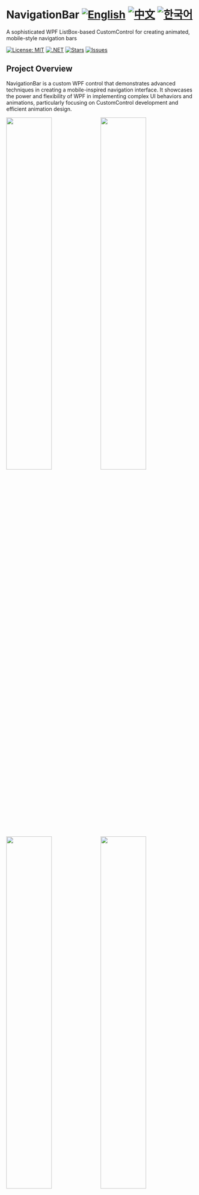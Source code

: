 # NavigationBar [![English](https://img.shields.io/badge/docs-English-blue.svg)](README.md) [![中文](https://img.shields.io/badge/docs-中文-red.svg)](README.zh-CN.md) [![한국어](https://img.shields.io/badge/docs-한국어-green.svg)](README.ko.md) 

A sophisticated WPF ListBox-based CustomControl for creating animated, mobile-style navigation bars

[![License: MIT](https://img.shields.io/badge/License-MIT-yellow.svg)](https://opensource.org/licenses/MIT)
[![.NET](https://img.shields.io/badge/.NET-8.0-blue.svg)](https://dotnet.microsoft.com/download)
[![Stars](https://img.shields.io/github/stars/vickyqu115/navigationbar.svg)](https://github.com/vickyqu115/navigationbar/stargazers)
[![Issues](https://img.shields.io/github/issues/vickyqu115/navigationbar.svg)](https://github.com/vickyqu115/navigationbar/issues)

## Project Overview

NavigationBar is a custom WPF control that demonstrates advanced techniques in creating a mobile-inspired navigation interface. It showcases the power and flexibility of WPF in implementing complex UI behaviors and animations, particularly focusing on CustomControl development and efficient animation design.

<img src="https://github.com/vickyqu115/navigationbar/assets/101777355/7b360df7-b62b-440b-a43d-d5b4926d4b7b" width="49%"/>
<img src="https://github.com/user-attachments/assets/e5d5aedc-d240-4192-a838-ab6bac9ae3ef" width="49%"/>
<img src="https://github.com/vickyqu115/navigationbar/assets/101777355/102fb540-2ee5-46e5-8ba3-1978d48613bc" width="49%"/>
<img src="https://github.com/user-attachments/assets/b235f5b9-d4ae-4c5f-97dd-c2c95ddbee91" width="49%"/>
<img src="https://github.com/user-attachments/assets/7bbbb515-56b9-4cc2-b712-980e1233a61b" width="49%"/>
<img src="https://github.com/user-attachments/assets/db87b05a-6aef-4c20-9965-ab3e30676fe6" width="49%"/>


## Key Features and Implementations
#### 1. Advanced CustomControl Development
- [x] Extension of WPF ListBox for specialized navigation functionality
- [x] Implementation of complex UI elements using pure XAML and C#
- [x] Project structure optimized for modularity with separate application and library projects

#### 2. Sophisticated Animation Techniques
- [x] Utilization of Jamesnet.Wpf animation wrapper classes (ValueItem, ThickItem, ColorItem) for concise and efficient animations
- [x] Custom animation logic for smooth transitions between navigation items
- [x] Innovative design to operate animations outside of ItemsPresenter for enhanced flexibility

#### 3. XAML-Based Vector Graphics
- [x] Creation of complex shapes using Path and Geometry in Visual Studio for Blend
- [x] Implementation of vector-based icons for scalable and high-quality visuals

#### 4. Advanced WPF Concepts
- [x] Sophisticated ControlTemplate design for ListBox, enabling unique layout and behavior
- [x] Implementation of custom ItemsPanel for flexible item layout

#### 5. Performance Optimization
- [x] Efficient rendering using clipping and layout techniques
- [x] Optimized animation performance through careful resource management

## Technical Deep Dive
- **CustomControl Architecture**: Demonstrates the power of CustomControl in WPF, allowing for complete control over behavior and appearance.
- **Animation Outside ItemsPresenter**: Innovative approach to design animations that operate outside the ItemsPresenter, a key feature of this control.
- **Jamesnet.Wpf Animation Integration**: Utilizes ValueItem, ThickItem, and ColorItem from Jamesnet.Wpf for simplified and more readable animation code.
- **Geometry Creation in Blend**: Showcases the use of Visual Studio for Blend to create complex geometries directly, enhancing the design process.
- **ListBox ControlTemplate Redesign**: Completely overhauls the ListBox template to achieve a unique navigation bar layout and functionality.

## Technology Stack
- WPF (Windows Presentation Foundation)
- .NET 8.0
- C# 10.0
- XAML
- Jamesnet.Wpf (for animation wrapper classes)

## Project Structure
- Application project for demo and testing
- Library project for the NavigationBar control, promoting reusability

## Getting Started
### Prerequisites
- Visual Studio 2022 or later
- .NET 8.0 SDK

### Installation and Execution
#### 1. Clone the repository:

```
git clone https://github.com/vickyqu115/navigationbar.git
```

#### 2. Open the solution
- [x] Visual Studio
- [x] Visual Studio Code
- [x] Blend for Visual Studio
- [x] JetBrains Rider

<img src="https://github.com/user-attachments/assets/af70f422-7057-4e77-a54d-042ee8358d2a" width="24%"/>
<img src="https://github.com/user-attachments/assets/c06e89aa-dbd2-4db2-b5cd-0f58cbd2f0db" width="24%"/>
<img src="https://github.com/user-attachments/assets/e4feaa10-a107-4b58-8d13-1d8be620ec62" width="24%"/>
<img src="https://github.com/user-attachments/assets/5ff487f6-55e4-43e1-9abf-f8d419ee6943" width="24%"/>

#### 3. Build and Run
- [x] Set the startup project
- [x] Press F5 or click the Run button
- [x] Windows 11 recommended

## Learning Resources
- [Detailed Article on Implementation](https://jamesnet.dev/article/edit/110)
- [YouTube Tutorial](https://bit.ly/3TVeRhF)
- [BiliBili Tutorial](https://bit.ly/3UvaOsl)
- [CodeProject](https://www.codeproject.com/Articles/5375482/Customizing-ListBox-for-a-Smooth-Animated-Navigati)

## Contributing
Contributions to NavigationBar are welcome! Feel free to submit issues, create pull requests, or suggest improvements.

## License
This project is licensed under the MIT License - see the [LICENSE](LICENSE) file for details.

## Contact
- Website: https://jamesnet.dev
- Email: vickyqu115@hotmail.com, james@jamesnet.dev

Explore advanced WPF techniques and create engaging navigation experiences with NavigationBar!

## Introduction
WPF applications traditionally prefer a programmatic approach that connects multiple screens through menu configurations and presents them in a unified manner. This technique, often referred to as the menu or Navigation, is one of the core implementations in WPF. It also has a direct correlation with the architecture (design) of the project, so paying more attention to its implementation can positively impact the quality of the project.

This control features a design and animations specialized for mobile, but it can be elegantly and structurally implemented using ListBox and Animation technologies available in WPF. Additionally, it can be similarly implemented in Cross-Platform environments such as AvaloniaUI, Uno, OpenSilver, MAUI, which allows this project to be researched and applied across various platforms.

The goal is also to widely promote the flexibility and excellence of WPF implementation and share the technology. Through this project, we hope you will deeply experience the charm of WPF.

## Cross-Platform Source Code Introduction
This project can be joined not only in WPF but also in various Cross-Platform environments. You can check out the MAUI/AvaloniaUI versions by [Lukewire129](https://github.com/lukewire129), [furesoft](https://github.com/furesoft) and furesoft through [Discussions](https://github.com/vickyqu115/navigationbar/discussions).

- [MAUI (Lukewire129)](https://github.com/vickyqu115/navigationbar/discussions/3)
- [Avalonia Version (Lukewire129)](https://github.com/vickyqu115/navigationbar/discussions/4)
- [Avalonia Version (furesoft)](https://github.com/vickyqu115/navigationbar/discussions/2)

## Design and Structural Philosophy

![293724702-d9264b98-f7fb-434b-b78c-1671ac8b531a](https://github.com/vickyqu115/navigationbar/assets/101777355/7b360df7-b62b-440b-a43d-d5b4926d4b7b)


This control style is one used widely through web or mobile navigation configurations. Therefore, it's commonly seen implemented using IOS, Android, or HTML/CSS technologies. Implementing it with CSS/HTML and JavaScript allows for relatively easy construction of structure and animation functions. In contrast, WPF, through XAML, might feel comparatively complex in terms of design, event, and animation implementation. Thus, the key to this control's implementation is to make the most of WPF's characteristics and provide a high-level implementation method that lets users feel the structural strengths of WPF.

A lot of focus has been put into the quality of the Source code through Refactoring. The project minimizes/optimizes hierarchical XAML structures and emphasizes enhancing code quality through interaction between XAML and Behind code using CustomControl. The control isn't just about providing basic functionality; it's about conveying technical inspiration and encouraging diverse applications through its structural philosophy.

## Project Detail

#### MagicBar.cs
MagicBar, the core control of this project, is a CustomControl inheriting from ListBox control. In most development scenarios, UserControl is the usual choice, but for functions involving complex features, animations, and repetitive elements like in this case, it's more effective to divide and implement them as smaller Control (CustomControl) units.

If you're not familiar with CustomControl, please read the following:

> The CustomControl approach itself is technically challenging and conceptually different from traditional desktop methods like Windows Forms, making it somewhat difficult to approach easily. Additionally, finding reference materials for guidance is challenging. However, this is an important process to elevate your WPF technical skills. We encourage you to open-mindedly take on the challenge of CustomControl implementation with this opportunity.

#### Generic.xaml
CustomControl is characterized by its separation and management of the XAML Design area. Therefore, it doesn't provide direct interaction between the XAML area and the control (Class). Interaction between these two areas is supported through other indirect methods. The first method involves exploring the Template area through the OnApplyTemplate timing. The second method extends binding through DependencyProperty declarations.

This structural feature allows for a perfect separation of design and code, enhancing code reusability and extensibility, and understanding the traditional structure of WPF in depth. All controls used in WPF follow this same method. To verify this, you can directly explore the open-source dotnet/WPF repository available on GitHub.

## 1. XAML Configuration

#### Introduction to Geometry

Geometry is one of the design elements provided in WPF, used for vector-based designs. Traditionally, development methods preferred bitmap images like PNG or JPEG, but there's a growing preference for vector-based designs in recent times. This change can be attributed to improvements in computer performance, developments in monitor resolutions, and shifts in design trends. Hence, the role of Geometry elements is significant in this control. The process of implementing the Circle in the latter part is explained in more detail.

#### Separation of Animation Elements and ItemsPresenter

MagicBar inherits from the ListBox control and uniquely uses the ItemsPresenter element provided through the ItemsControl feature. However, interaction between child elements within the ItemsPresenter is not possible, implying that continuing Animation actions among child items is also unfeasible.

The behavior of ListBoxItem is determined by the type of Panel specified through the ItemsPanelTemplate in the ItemsPresenter element. Therefore, the choice of Panel layout significantly affects the behavior of ListBoxItem. In the case of StackPanel, the order of the added child elements in the Children collection determines their position. For Grid, placement is determined by Row/Column settings.

Thus, linking Animation actions between child elements structurally is not possible.

> However, there are exceptions. In the case of Canvas, interaction through Animation is possible using the concept of coordinates, but it requires complex calculations and precise implementation for all controls. Yet, better implementation methods exist, so Canvas control content is omitted in this context.

#### ListBox ControlTemplate Hierarchy
Usually, in implementing ListBox control, greater emphasis is placed on the child element ListBoxItem. However, for this control, the key feature - the Circle structure - needs to be positioned outside the area of the ItemsPresenter element. Therefore, forming a complex Template in the ListBox control is crucial.

The hierarchy of the ControlTemplate is as follows:

> The following is a simplified representation for clarity and differs from the actual Source code content. The Circle part can easily be found in the text as "PART_Circle".

```xaml
<ControlTemplate TargetType="{x:Type ListBox}">
     <Grid>         
        <Circle/>         
        <ItemsPresenter/>     
     </Grid> 
</ControlTemplate>
```

As seen above, the key is to position the ItemsPresenter and Circle at the same hierarchical level. This arrangement allows the Circle element's Animation range to appear as if freely moving across the ItemsPresenter's child elements. Moreover, it's essential to place the ItemsPresenter element in front of the Circle so that the ListBoxItem element's icons and text do not visually cover the Circle.

Having discussed the theory, let's now delve into the actual source code for a detailed comparison.

> The area with x:Name="PART_Circle" corresponds to the Circle.

```xaml
<Style TargetType="{x:Type local:MagicBar}">
<Setter Property="ItemContainerStyle" Value="{StaticResource MagicBarItem}"/>
<Setter Property="SnapsToDevicePixels" Value="True"/>
<Setter Property="UseLayoutRounding" Value="True"/>
<Setter Property="Background" Value="Transparent"/>
<Setter Property="Width" Value="440"/>
<Setter Property="Height" Value="120"/>
<Setter Property="Template">
    <Setter.Value>
    	<ControlTemplate TargetType="{x:Type local:MagicBar}">
    	    <Grid Background="{TemplateBinding Background}">
    		<Grid.Clip>
    		    <RectangleGeometry Rect="0 0 440 120"/>
    		</Grid.Clip>
    		<Border Style="{StaticResource Bar}"/>
    		<Canvas Margin="20 0 20 0">
    		    <Grid x:Name="PART_Circle" Style="{StaticResource Circle}">
    			<Path Style="{StaticResource Arc}"/>
    			<Ellipse Fill="#222222"/>
    			<Ellipse Fill="CadetBlue" Margin="6"/>
    		    </Grid>
    		</Canvas>
    		<ItemsPresenter Margin="20 40 20 0"/>
    	    </Grid>
    	</ControlTemplate>
    </Setter.Value>
</Setter>
<Setter Property="ItemsPanel">
    <Setter.Value>
    	<ItemsPanelTemplate>
    	    <UniformGrid Columns="5"/>
    	</ItemsPanelTemplate>
    </Setter.Value>
  </Setter>
</Style>
```

#### ListBoxItem Template Configuration

Unlike the ListBox control's Template, the configuration of the ListBoxItem is relatively simple. Also, since it's unrelated to the Circle Animation element, it comprises only the menu item's icon and text.

```xaml
<Style TargetType="{x:Type ListBoxItem}" x:Key="MagicBarItem">
    <Setter Property="FocusVisualStyle" Value="{x:Null}"/>
    <Setter Property="Background" Value="Transparent"/>
    <Setter Property="Template">
        <Setter.Value>
            <ControlTemplate TargetType="{x:Type ListBoxItem}">
                <Grid Background="{TemplateBinding Background}">
                    <james:JamesIcon x:Name="icon" Style="{StaticResource Icon}"/>
                    <TextBlock x:Name="name" Style="{StaticResource Name}"/>
                </Grid>
            </ControlTemplate>
        </Setter.Value>
    </Setter>
</Style>
```

In addition, Animation that changes the position and color of the icon and text is included. As previously mentioned, no special functionality needs to be implemented in this ListBoxItem element.

> JamesIcon is a control provided through the Jamesnet.Wpf library available via NuGet, offering various icons. To substitute it, you can either use the Path control for direct Geometry design implementation or use images with a transparent (Transparent) background.

#### JamesIcon Style

JamesIcon internally includes a Path control and provides various DependencyProperty attributes to allow flexible design definitions from the outside. Key properties include Icon, Width, Height, Fill, etc.

> Vector-based Geometry icons offer consistent designs, which is one way to enhance the quality of the control. Therefore, it's worth examining these differences closely.

```xaml
<Style TargetType="{x:Type james:JamesIcon}" x:Key="Icon">
    <Setter Property="Icon" Value="{TemplateBinding Tag}"/>
    <Setter Property="Width" Value="40"/>
    <Setter Property="Height" Value="40"/>
    <Setter Property="Fill" Value="#44333333"/>
</Style>
```

#### RelativeSource Binding

Since the JamesIcon style is separated from the Template, it's impossible to use TemplateBinding Tag binding as shown below:

```xaml
// Binding method that's not possible</code>
<Setter Property="Icon" Value="{TemplateBinding Tag}"/>
```

Therefore, RelativeSource binding is used to search for the ListBoxItem, the parent element, and bind its Tag property, as shown below:

```xaml
<... Value="{Binding RelativeSource={RelativeSource AncestorType=ListBoxItem}, Path=Tag}"/>
```

Using RelativeSource binding, the original TemplateBinding of the icon defined within the ListBoxItem area can be individually moved to the JamesIcon area. This approach allows each component (JamesIcon) to have its own definition and style, making the code more modular, easier to maintain, and reusable. Separating bindings and styles into their respective areas clarifies the overall code structure, making it easier to understand and modify. Additionally, this separation provides greater flexibility, allowing individual components' styles and behaviors to be adjusted without affecting other components.

## 2. Microsoft Blend: Geometry Design

<img src="https://github.com/vickyqu115/navigationbar/assets/101777355/45dfe12a-3d42-47c1-b514-08167854f5dd" width="700px"/>

Microsoft Blend, the successor to Expression Blend, continues to hold its name despite a reduction in certain features. This program can be added during the installation process of Visual Studio. If you can't find this program, it's possible to add it via the Visual Studio Installer.

Although Microsoft Blend shares most features with Visual Studio, it includes some additional features specialized in design. Among them are functions related to Geometry, partially resembling features found in Adobe's Illustrator.

Using Microsoft Blend in WPF development isn't essential, nor is it exclusively for designers. Instead, it serves as a valuable tool for developers to create professional and attractive design elements without extensive design training.

> However, most of the design features provided by Microsoft Blend can be more powerfully utilized in environments like Figma and Illustrator, so there's no pressing need to learn it. But some features related to Geometry are easy to use without separate training, and thus worth examining closely.

#### Analysis of Circle (🔵) Design
The Circle in the MagicBar control is a crucial point of this project, visually functioning as the menu changes. It includes smooth Animation, adding a contemporary and trendy design element.

The Circle element doesn't necessarily have to be implemented based on Geometry. Using an image could be a simpler method. However, in terms of quality, Geometry designs are becoming more popular as they can handle resolution changes due to size variations more delicately.

> As shown in the image below, a characteristic of Geometry is that you can resize it as much as you want without losing clarity.

<img src="https://github.com/vickyqu115/navigationbar/assets/101777355/68ea4882-3a93-4a59-b6fc-35cc8db5e9bc" width="700px"/>

If you look closely at the Circle design, you'll see that it creates a sense of space by overlapping a black circle and a green circle. Additionally, rounding the lines on both sides makes it blend naturally into the MagicBar area. This not only looks visually smooth but also appears more elegant when animated. However, implementing this arc can be challenging and is often abandoned during practical implementation.

But this is where Microsoft Blend becomes useful in easily creating these special shapes.

#### Drawing Method

The design process involves drawing a large circle with a convex arc at the bottom, then adding smaller circles of the same height on both sides of the large circle. By adjusting the diameter of the large circle, ensure that the large and small circles intersect perfectly.

<img src="https://github.com/vickyqu115/navigationbar/assets/101777355/14f6023a-ade3-4694-8c91-687a2f46df8b" width="700px"/>

Next, use the merge function to cut the unnecessary parts of the large circle and the subtract function to remove unwanted parts of the small circle, leaving only the arc shape at the intersection. Finally, add a rectangle and remove unnecessary parts to create a unique and natural arc shape.

<img src="https://github.com/vickyqu115/navigationbar/assets/101777355/5c6823e3-1cb7-4dea-9b75-0837aed2d31e" width="700px"/>

This method of implementing design elements not only demonstrates how to use Microsoft Blend for complex graphics but also provides a new perspective on thinking and solving design problems. This approach makes the circle not only aesthetically appealing but also technically innovative, enhancing quality.

## 3. Animation: ListBoxItem

The animation behavior in the ListBoxItem area, which includes icons and text, is relatively simple. It features moving components upwards and adjusting opacity transparency when IsSelected is set to true.

> Please carefully observe the animation path and effects through the image below:

<img src="https://github.com/vickyqu115/navigationbar/assets/101777355/102fb540-2ee5-46e5-8ba3-1978d48613bc" width="700px"/>

As shown in the image above, the animation is triggered each time the IsSelected value of the ListBox control changes. Additionally, since the movement of the icon and text doesn't go beyond the ListBoxItem area, it's preferable to implement a static Storyboard element directly within XAML.

> This can be controlled using a Trigger or VisualStateManager module. For this control, a simple Trigger module approach is utilized for handling just the IsSelected action.

#### Storyboard

For the ListBoxItem area's animation behavior, it's necessary to prepare scenarios for both when IsSelected is true and when it's false.

```xaml
<Storyboard x:Key="Selected">
	<james:ThickItem Mode="CubicEaseInOut" TargetName="icon" Duration="0:0:0.5" Property="Margin" To="0 -80 0 0"/>
	<james:ThickItem Mode="CubicEaseInOut" TargetName="name" Duration="0:0:0.5" Property="Margin" To="0 45 0 0"/>
	<james:ColorItem Mode="CubicEaseInOut" TargetName="icon" Duration="0:0:0.5" Property="Fill.Color" To="#333333"/>
	<james:ColorItem Mode="CubicEaseInOut" TargetName="name" Duration="0:0:0.5" Property="Foreground.Color" To="#333333"/>
</Storyboard>

<Storyboard x:Key="UnSelected">
	<james:ThickItem Mode="CubicEaseInOut" TargetName="icon" Duration="0:0:0.5" Property="Margin" To="0 0 0 0"/>
	<james:ThickItem Mode="CubicEaseInOut" TargetName="name" Duration="0:0:0.5" Property="Margin" To="0 60 0 0"/>
	<james:ColorItem Mode="CubicEaseInOut" TargetName="icon" Duration="0:0:0.5" Property="Fill.Color" To="#44333333"/>
	<james:ColorItem Mode="CubicEaseInOut" TargetName="name" Duration="0:0:0.5" Property="Foreground.Color" To="#00000000"/>
</Storyboard>
```

> The key here is specifying the movement path in 'Selected' and the return path in 'UnSelected'.

#### Trigger

Finally, the implementation of animation in the ListBoxItem area concludes by declaring BeginStoryboard using Trigger to activate the respective (Selected/UnSelected) Storyboards.

> Unlike typical Trigger property changes, animations require a return scenario as well.

```xaml
<ControlTemplate.Triggers>
    <Trigger Property="IsSelected" Value="True">
        <Trigger.EnterActions>
            <BeginStoryboard Storyboard="{StaticResource Selected}"/>
        </Trigger.EnterActions>
        <Trigger.ExitActions>
            <BeginStoryboard Storyboard="{StaticResource UnSelected}"/>
        </Trigger.ExitActions>
    </Trigger>
</ControlTemplate.Triggers>
```

The method of configuring animation in the ListBoxItem area is relatively simple. However, implementing the movement of the Circle component, which is introduced next, requires more complex calculations for dynamic behavior.

## 4. Movement of the Circle Component

Now it's time to implement the animation for the movement of the Circle component. Below is a video showing the dynamic movement of the Circle.

![293724702-d9264b98-f7fb-434b-b78c-1671ac8b531a](https://github.com/vickyqu115/navigationbar/assets/101777355/7b360df7-b62b-440b-a43d-d5b4926d4b7b)

The movement of the Circle component must be precisely calculated based on the clicked position, so it can't be implemented in XAML and needs to be handled dynamically in C# code. Therefore, a method for connecting XAML and Code Behind is required.

#### OnApplyTemplate

This method is used to retrieve the Circle area inside the MagicBar control. It's called internally at the connection point between the control and the template. Hence, it's implemented in the MagicBar class via override.

Then, the 'PART_Circle' named circle element is searched using the GetTemplateChild method. This Grid will be the target element for displaying the animation effect during interaction.

```csharp
public override void OnApplyTemplate()
{
    base.OnApplyTemplate();
    Grid grid = (Grid)GetTemplateChild("PART_Circle");

    InitStoryboard(grid);
}
```

#### InitStoryboard

This method initializes the animation. Instances of ValueItem (_vi) and Storyboard (_sb) are created first. The animation effect set in ValueItem is QuinticEaseInOut, which slows down at the start and end of the animation, making it look smooth and natural.

The movement path for the Circle is specified as Canvas.LeftProperty, meaning it changes the horizontal position of the target element. The duration of the animation is set to 0.5 seconds. Finally, the animation target is set as the Circle component (Grid), and the defined animation is added to the storyboard.

```csharp
private void InitStoryboard(Grid circle)
{
    _vi = new();
    _sb = new();

    _vi.Mode = EasingFunctionBaseMode.QuinticEaseInOut;
    _vi.Property = new PropertyPath(Canvas.LeftProperty);
    _vi.Duration = new Duration(new TimeSpan(0, 0, 0, 0, 500));

    Storyboard.SetTarget(_vi, circle);
    Storyboard.SetTargetProperty(_vi, _vi.Property);

    _sb.Children.Add(_vi);
}
```

#### OnSelectionChanged

The scenario for moving the Circle component is now implemented. In the MagicBar class, the OnSelectionChanged event method is implemented to handle the 'PART_Circle' (Grid) element and to execute (Begin) the storyboard.

> The MagicBar control, being a CustomControl derived from ListBox, has the advantage of flexibly implementing override features.

```C#
protected override void OnSelectionChanged(SelectionChangedEventArgs e)
{
    base.OnSelectionChanged(e);

    _vi.To = SelectedIndex * 80;
    _sb.Begin();
}
```
In this method, the logic to dynamically calculate and change the To value based on the SelectedIndex is implemented every time the selected menu changes.

## 5. Conclusion: Examining the Complete Source Code of the CustomControl

Finally, it's time to take a look at the complete structure of the XAML/Csharp code for the MagicBar control. This is an opportunity to see how elegantly and succinctly the control is implemented within the CustomControl structure.

#### Generic.xaml
> Despite the implementation of various features, you can observe the maximally streamlined structure of XAML. Notably, the ControlTemplate structure included in the MagicBar simplifies complex layer hierarchies for easy viewing. Additionally, even small elements like Storyboard, Geometry, TextBlock, and JamesIcon are organized in a regular and systematic manner.

```xaml
<ResourceDictionary
    xmlns="http://schemas.microsoft.com/winfx/2006/xaml/presentation"
    xmlns:x="http://schemas.microsoft.com/winfx/2006/xaml"
    xmlns:james="https://jamesnet.dev/xaml/presentation"
    xmlns:local="clr-namespace:NavigationBar">

    <Storyboard x:Key="Selected">
        <james:ThickItem Mode="CubicEaseInOut" TargetName="icon" Duration="0:0:0.5" Property="Margin" To="0 -80 0 0"/>
        <james:ThickItem Mode="CubicEaseInOut" TargetName="name" Duration="0:0:0.5" Property="Margin" To="0 45 0 0"/>
        <james:ColorItem Mode="CubicEaseInOut" TargetName="icon" Duration="0:0:0.5" Property="Fill.Color" To="#333333"/>
        <james:ColorItem Mode="CubicEaseInOut" TargetName="name" Duration="0:0:0.5" Property="Foreground.Color" To="#333333"/>
    </Storyboard>

    <Storyboard x:Key="UnSelected">
        <james:ThickItem Mode="CubicEaseInOut" TargetName="icon" Duration="0:0:0.5" Property="Margin" To="0 0 0 0"/>
        <james:ThickItem Mode="CubicEaseInOut" TargetName="name" Duration="0:0:0.5" Property="Margin" To="0 60 0 0"/>
        <james:ColorItem Mode="CubicEaseInOut" TargetName="icon" Duration="0:0:0.5" Property="Fill.Color" To="#44333333"/>
        <james:ColorItem Mode="CubicEaseInOut" TargetName="name" Duration="0:0:0.5" Property="Foreground.Color" To="#00000000"/>
    </Storyboard>
    
    <Style TargetType="{x:Type james:JamesIcon}" x:Key="Icon">
        <Setter Property="Icon" Value="{Binding RelativeSource={RelativeSource AncestorType=ListBoxItem},Path=Tag}"/>
        <Setter Property="Width" Value="40"/>
        <Setter Property="Height" Value="40"/>
        <Setter Property="Fill" Value="#44333333"/>
    </Style>

    <Style TargetType="{x:Type TextBlock}" x:Key="Name">
        <Setter Property="Text" Value="{Binding RelativeSource={RelativeSource AncestorType=ListBoxItem},Path=Content}"/>
        <Setter Property="HorizontalAlignment" Value="Center"/>
        <Setter Property="FontWeight" Value="Bold"/>
        <Setter Property="FontSize" Value="14"/>
        <Setter Property="Foreground" Value="#00000000"/>
        <Setter Property="Margin" Value="0 60 0 0"/>
    </Style>
    
    <Style TargetType="{x:Type ListBoxItem}" x:Key="MagicBarItem">
        <Setter Property="FocusVisualStyle" Value="{x:Null}"/>
        <Setter Property="Background" Value="Transparent"/>
        <Setter Property="Template">
            <Setter.Value>
                <ControlTemplate TargetType="{x:Type ListBoxItem}">
                    <Grid Background="{TemplateBinding Background}">
                        <james:JamesIcon x:Name="icon" Style="{StaticResource Icon}"/>
                        <TextBlock x:Name="name" Style="{StaticResource Name}"/>
                    </Grid>
                    <ControlTemplate.Triggers>
                        <Trigger Property="IsSelected" Value="True">
                            <Trigger.EnterActions>
                                <BeginStoryboard Storyboard="{StaticResource Selected}"/>
                            </Trigger.EnterActions>
                            <Trigger.ExitActions>
                                <BeginStoryboard Storyboard="{StaticResource UnSelected}"/>
                            </Trigger.ExitActions>
                        </Trigger>
                    </ControlTemplate.Triggers>
                </ControlTemplate>
            </Setter.Value>
        </Setter>
    </Style>
    
    <Geometry x:Key="ArcData">
        M0,0 L100,0 C95.167503,0 91.135628,3.4278221 90.203163,7.9846497 L90.152122,8.2704506 89.963921,9.1416779 C85.813438,27.384438 69.496498,41 50,41 30.5035,41 14.186564,27.384438 10.036079,9.1416779 L9.8478823,8.2704926 9.7968359,7.9846497 C8.8643732,3.4278221 4.8324914,0 0,0 z
    </Geometry>

    <Style TargetType="{x:Type Path}" x:Key="Arc">
        <Setter Property="Data" Value="{StaticResource ArcData}"/>
        <Setter Property="Width" Value="100"/>
        <Setter Property="Height" Value="100"/>
        <Setter Property="Fill" Value="#222222"/>
        <Setter Property="Margin" Value="-10 40 -10 -1"/>
    </Style>
    
    <Style TargetType="{x:Type Border}" x:Key="Bar">
        <Setter Property="Background" Value="#DDDDDD"/>
        <Setter Property="Margin" Value="0 40 0 0"/>
        <Setter Property="CornerRadius" Value="10"/>
    </Style>

    <Style TargetType="{x:Type Grid}" x:Key="Circle">
        <Setter Property="Width" Value="80"/>
        <Setter Property="Height" Value="80"/>
        <Setter Property="Canvas.Left" Value="-100"/>
    </Style>
    
    <Style TargetType="{x:Type local:MagicBar}">
        <Setter Property="ItemContainerStyle" Value="{StaticResource MagicBarItem}"/>
        <Setter Property="SnapsToDevicePixels" Value="True"/>
        <Setter Property="UseLayoutRounding" Value="True"/>
        <Setter Property="Background" Value="Transparent"/>
        <Setter Property="Width" Value="440"/>
        <Setter Property="Height" Value="120"/>
        <Setter Property="Template">
            <Setter.Value>
                <ControlTemplate TargetType="{x:Type local:MagicBar}">
                    <Grid Background="{TemplateBinding Background}">
                        <Grid.Clip>
                            <RectangleGeometry Rect="0 0 440 120"/>
                        </Grid.Clip>
                        <Border Style="{StaticResource Bar}"/>
                        <Canvas Margin="20 0 20 0">
                            <Grid x:Name="PART_Circle" Style="{StaticResource Circle}">
                                <Path Style="{StaticResource Arc}"/>
                                <Ellipse Fill="#222222"/>
                                <Ellipse Fill="CadetBlue" Margin="6"/>
                            </Grid>
                        </Canvas>
                        <ItemsPresenter Margin="20 40 20 0"/>
                    </Grid>
                </ControlTemplate>
            </Setter.Value>
        </Setter>
        <Setter Property="ItemsPanel">
            <Setter.Value>
                <ItemsPanelTemplate>
                    <UniformGrid Columns="5"/>
                </ItemsPanelTemplate>
            </Setter.Value>
        </Setter>
    </Style>
</ResourceDictionary>
```

#### MagicBar.cs

> The process of locating the disjointed ControlTemplate elements through OnApplyTemplate is a very important and fundamental task, akin to a symbol of WPF. Finding the designated PART_Circle object (Grid) and dynamically composing and activating the Circle's movement (Move) animation whenever the menu changes serves to vividly demonstrate the vitality and dynamic capabilities of WPF.

```csharp
using Jamesnet.Wpf.Animation;
using Jamesnet.Wpf.Controls;
using System;
using System.Collections.Generic;
using System.Linq;
using System.Text;
using System.Threading.Tasks;
using System.Windows;
using System.Windows.Controls;
using System.Windows.Data;
using System.Windows.Documents;
using System.Windows.Input;
using System.Windows.Media;
using System.Windows.Media.Animation;
using System.Windows.Media.Imaging;
using System.Windows.Navigation;
using System.Windows.Shapes;
namespace NavigationBar
{

    public class MagicBar : ListBox
    {
        private ValueItem _vi;
        private Storyboard _sb;

        static MagicBar()
        {
            DefaultStyleKeyProperty.OverrideMetadata(typeof(MagicBar), new FrameworkPropertyMetadata(typeof(MagicBar)));
        }

        public override void OnApplyTemplate()
        {
            base.OnApplyTemplate();
            Grid grid = (Grid)GetTemplateChild("PART_Circle");

            InitStoryboard(grid);
        }

        private void InitStoryboard(Grid circle)
        {
            _vi = new();
            _sb = new();

            _vi.Mode = EasingFunctionBaseMode.QuinticEaseInOut;
            _vi.Property = new PropertyPath(Canvas.LeftProperty);
            _vi.Duration = new Duration(new TimeSpan(0, 0, 0, 0, 500));

            Storyboard.SetTarget(_vi, circle);
            Storyboard.SetTargetProperty(_vi, _vi.Property);

            _sb.Children.Add(_vi);
        }

        protected override void OnSelectionChanged(SelectionChangedEventArgs e)
        {
            base.OnSelectionChanged(e);

            _vi.To = SelectedIndex * 80;
            _sb.Begin();
        }
    }
}
```
As such, by implementing features that would normally be handled through UserControl in a CustomControl approach at the control level, we can achieve more sophisticated and efficient modularization.

With this, I conclude the explanation of the main features. Detailed information about this control is freely available through the GitHub source code. Additionally, in-depth tutorials are provided in both English and Chinese on YouTube and Bilibili, respectively. I look forward to seeing the diverse research and application of this control in XAML-based platforms.


## 6.Dynamic Navigation Bar Customization Using Model Binding

This guide explains how to customize the navigation bar by binding a model to `ItemsSource` instead of directly creating `ListBoxItem` elements in XAML. This approach enhances the flexibility and scalability of your application.





### Step 1: Create the Model

First, define a model to represent the navigation items. This model includes a display name and an icon.

```csharp
public class NavigationModel
{
    public string DisplayName { get; set; }
    public IconType MenuIcon { get; set; }
}
```

### Step 2: Update Binding in Generic.xaml
Modify the binding in your Generic.xaml to reflect the model properties. This allows the navigation bar to display the appropriate text and icon for each item.

```xaml
<Setter Property="Text" Value="{Binding DisplayName}"/>
<Setter Property="Icon" Value="{Binding MenuIcon}"/>
```

### Step 3: Update MainWindow.xaml
Remove the manually defined ListBoxItem elements from MainWindow.xaml and ensure the MagicBar control is ready to bind to a source.

```xaml
<navigation:MagicBar x:Name="bar"/>
```

### Step 4: Populate ItemsSource in Code-Behind or ViewModel
In your MainWindow.xaml.cs or a ViewModel file, create a list of NavigationModel items and set it as the ItemsSource for the MagicBar.


```csharp
private void PopulateNavigationItems()
{
    List<NavigationModel> items = new List<NavigationModel>
    {
        new NavigationModel { DisplayName = "Microsoft", MenuIcon = IconType.Microsoft },
        new NavigationModel { DisplayName = "Apple", MenuIcon = IconType.Apple },
        new NavigationModel { DisplayName = "Google", MenuIcon = IconType.Google },
        new NavigationModel { DisplayName = "Facebook", MenuIcon = IconType.Facebook },
        new NavigationModel { DisplayName = "Instagram", MenuIcon = IconType.Instagram }
    };

    bar.ItemsSource = items;
}
```

## Step 5: Adjust the ItemsPanel Template
Finally, customize the ItemsPanel template in Generic.xaml to dynamically adjust the number of columns based on the item count, using a UniformGrid.

```xaml
<ItemsPanelTemplate>
    <UniformGrid Columns="{Binding RelativeSource={RelativeSource AncestorType=ListBox}, Path=Items.Count}"/>
</ItemsPanelTemplate>
```

## Conclusion
Following these steps allows you to dynamically create a navigation bar with customizable items. This method provides a more scalable and maintainable approach to managing navigation elements in your application.


## Q&A
### Floating-Point Precision Issue in Magic Navigationbar Tutorial 
In the third Magic Navigationbar WPF tutorial video, a viewer raised the following question:

"I see very thin white lines in the XAML designer of VS. I have seen this white line occasionally in other projects as well."

![](https://jamesnetdev.blob.core.windows.net/articleimages/bd42dd4a-4d06-4504-b9dd-a1170682a80d.gif)

[Image Source: (ali50m)](https://github.com/vickyqu115/navigationbar/pull/5)

### Problem Analysis
1. The white line is not visible when running at normal size.
2. The white line appears when the scale is increased beyond a certain level.

This issue is related to **floating-point arithmetic precision and its impact on graphics when zoomed in**.
While floating-point precision issues are not noticeable in everyday calculations, they become prominent when zoomed in or when precise manipulation is required. When graphics are zoomed in, minor errors are magnified, making them visually prominent.

### Why Do Floating-Point Issues Occur When Zooming In?
Floating-point issues become more pronounced when zoomed in due to the following reasons:

1. **Smaller Pixel Units:** After zooming in, individual pixel sizes become smaller, requiring more precise calculations.
2. **More Decimal Places Needed:** When calculating in smaller units, the errors in floating-point arithmetic become more apparent.
3. **Limitations of Floating-Point Representation:** Floating-point represents real numbers approximately, so when zoomed in, these errors are more noticeable.

### Problem Verification
#### No Issue at Normal Size
At normal size, minor floating-point errors are not noticeable. For example, setting the Margin at the top of the Arc to 40 pixels in this project works fine without any issues.

```xml
<Style TargetType="{x:Type Path}" x:Key="Arc">
    ...
    <Setter Property="Margin" Value="-10 40 -10 -1"/>
</Style>
```
[Arc at Normal Size]

![](https://jamesnetdev.blob.core.windows.net/articleimages/43dbd0a0-6669-4a24-9237-bf5c2c83587d.png)

#### Issue When Zoomed In
When the graphics are zoomed in, minor floating-point errors are magnified, making them visually prominent.

[White Line When Zoomed In]

![](https://jamesnetdev.blob.core.windows.net/articleimages/4cb3977f-8b50-4f77-9bcd-48f709553921.png)

### Adjustment Method

To compensate for the error, you can adjust the Margin value to fit the actual situation. For example, adjust the Margin value to 39.66 pixels to correct the error.

[Effect After Adjustment]

![](https://jamesnetdev.blob.core.windows.net/articleimages/9bf7f1b0-1807-42d4-9667-40c1ae55cea7.png)

### Limitations and Visual Impact of Floating-Point Precision

#### Approximation Issue
Computers approximate real numbers with floating-point, so these approximation errors become more pronounced when zoomed in. For example, a Margin value originally set to 40 can cause issues due to minor errors when zoomed in.

#### Visual Artifacts
Floating-point errors can cause visual artifacts, especially at the boundaries or edges of graphics. This can result in jagged edges or positional deviations.

### Solutions for Floating-Point Precision Issues

To address floating-point precision issues, particularly those that occur when zooming in, the following methods can be used:

#### 1. Use Fixed-Point Arithmetic
If the required precision range is known exactly, fixed-point arithmetic can be used instead of floating-point to resolve the issue.

#### 2. Increase Calculation Precision
Use fixed-point arithmetic libraries or fixed-precision data types for calculations.

#### 3. Avoid Extreme Zooming
If possible, avoid extreme zooming of graphics. Set a reasonable zoom range when designing the application to prevent floating-point errors from becoming prominent.

#### 4. UseLayoutRounding and SnapsToDevicePixels

These properties can be used to align boundaries to pixel units. While this may cause performance degradation, it can be easily activated in higher-level controls like Window to solve the issue simply.

```text
UseLayoutRounding="True"
SnapsToDevicePixels="True"
```

### Conclusion

Floating-point precision issues can become prominent when graphics are zoomed in, but these issues can be effectively resolved with appropriate methods and techniques. I hope this explanation helps you understand and resolve floating-point precision issues.
